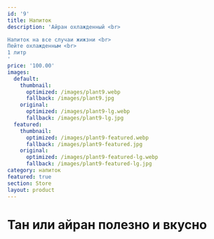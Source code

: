 ```yaml
---
id: '9'
title: Напиток
description: 'Айран охлажденный <br>

Напиток на все случаи жижзни <br>
Пейте охлажденным <br>
1 литр
'
price: '100.00'
images:
  default:
    thumbnail:
      optimized: /images/plant9.webp
      fallback: /images/plant9.jpg
    original:
      optimized: /images/plant9-lg.webp
      fallback: /images/plant9-lg.jpg
  featured:
    thumbnail:
      optimized: /images/plant9-featured.webp
      fallback: /images/plant9-featured.jpg
    original:
      optimized: /images/plant9-featured-lg.webp
      fallback: /images/plant9-featured-lg.jpg
category: напиток
featured: true
section: Store
layout: product
---
```


# Тан или айран полезно и вкусно
